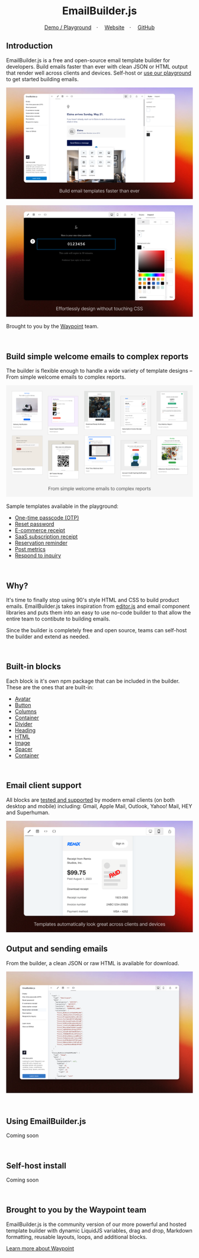 <div align="center">
  <h1>EmailBuilder.js</h1>
  <p align="center">
    <a href="https://usewaypoint.github.io/email-builder-js/#sample/reservation-reminder">Demo / Playground</a>&emsp;&middot;&emsp;
    <a href="https://www.usewaypoint.com/open-source/emailbuilderjs?utm_source=emailbuilderjs-github">Website</a>&emsp;&middot;&emsp;
    <a href="https://github.com/usewaypoint/email-builder-js">GitHub</a>
  </p>
</div>

## Introduction

EmailBuilder.js is a free and open-source email template builder for developers. Build emails faster than ever with clean JSON or HTML output that render well across clients and devices. Self-host or [use our playground](https://usewaypoint.github.io/email-builder-js/#sample/reservation-reminder) to get started building emails.

![Image of builder](images/builder.png)

![Image of designer](images/designer.png)

Brought to you by the [Waypoint](https://usewaypoint.com/) team.

<br>

## Build simple welcome emails to complex reports

The builder is flexible enough to handle a wide variety of template designs – From simple welcome emails to complex reports.

![Image of example templates](images/template.png)

Sample templates available in the playground:

- [One-time passcode (OTP)](https://usewaypoint.github.io/email-builder-js/#sample/one-time-password)
- [Reset password](https://usewaypoint.github.io/email-builder-js/#sample/reset-password)
- [E-commerce receipt](https://usewaypoint.github.io/email-builder-js/#sample/order-ecomerce)
- [SaaS subscription receipt](https://usewaypoint.github.io/email-builder-js/#sample/subscription-receipt)
- [Reservation reminder](https://usewaypoint.github.io/email-builder-js/#sample/reservation-reminder)
- [Post metrics](https://usewaypoint.github.io/email-builder-js/#sample/post-metrics-report)
- [Respond to inquiry](https://usewaypoint.github.io/email-builder-js/#sample/respond-to-message)

<br>

## Why?

It's time to finally stop using 90's style HTML and CSS to build product emails. EmailBuilder.js takes inspiration from [editor.js](https://github.com/codex-team/editor.js) and email component libraries and puts them into an easy to use no-code builder to that allow the entire team to contibute to building emails.

Since the builder is completely free and open source, teams can self-host the builder and extend as needed.

<br>

## Built-in blocks

Each block is it's own npm package that can be included in the builder. These are the ones that are built-in:

- [Avatar](https://github.com/usewaypoint/email-builder-js/tree/main/packages/block-avatar)
- [Button](https://github.com/usewaypoint/email-builder-js/tree/main/packages/block-button)
- [Columns](https://github.com/usewaypoint/email-builder-js/tree/main/packages/block-columns-container)
- [Container](https://github.com/usewaypoint/email-builder-js/tree/main/packages/block-container)
- [Divider](https://github.com/usewaypoint/email-builder-js/tree/main/packages/block-divider)
- [Heading](https://github.com/usewaypoint/email-builder-js/tree/main/packages/block-heading)
- [HTML](https://github.com/usewaypoint/email-builder-js/tree/main/packages/block-html)
- [Image](https://github.com/usewaypoint/email-builder-js/tree/main/packages/block-image)
- [Spacer](https://github.com/usewaypoint/email-builder-js/tree/main/packages/block-spacer)
- [Container](https://github.com/usewaypoint/email-builder-js/tree/main/packages/block-text)

<br>

## Email client support

All blocks are [tested and supported](https://www.usewaypoint.com/docs/email-client-support) by modern email clients (on both desktop and mobile) including: Gmail, Apple Mail, Outlook, Yahoo! Mail, HEY and Superhuman.

![Image of mobile rendering](images/mobile.png)

## Output and sending emails

From the builder, a clean JSON or raw HTML is available for download.

![Image of JSON in builder](images/json_output.png)

<br>

## Using EmailBuilder.js

Coming soon

<br>

## Self-host install

Coming soon

<br>

## Brought to you by the Waypoint team

EmailBuilder.js is the community version of our more powerful and hosted template builder with dynamic LiquidJS variables, drag and drop, Markdown formatting, reusable layouts, loops, and additional blocks.

[Learn more about Waypoint](https://usewaypoint.com/)
